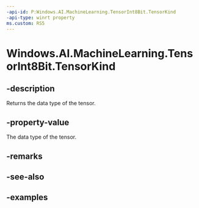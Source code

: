 ```yaml
---
-api-id: P:Windows.AI.MachineLearning.TensorInt8Bit.TensorKind
-api-type: winrt property
ms.custom: RS5
---
```


<!-- Property syntax.
public TensorKind TensorKind { get; }
-->

# Windows.AI.MachineLearning.TensorInt8Bit.TensorKind

## -description
Returns the data type of the tensor.

## -property-value
The data type of the tensor.

## -remarks

## -see-also

## -examples

